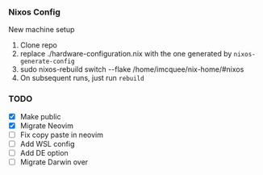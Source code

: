 ### Nixos Config

New machine setup

1. Clone repo
2. replace ./hardware-configuration.nix with the one generated by `nixos-generate-config`
3. sudo nixos-rebuild switch --flake /home/imcquee/nix-home/#nixos
4. On subsequent runs, just run `rebuild`

### TODO

- [x] Make public
- [x] Migrate Neovim
- [ ] Fix copy paste in neovim
- [ ] Add WSL config
- [ ] Add DE option
- [ ] Migrate Darwin over
